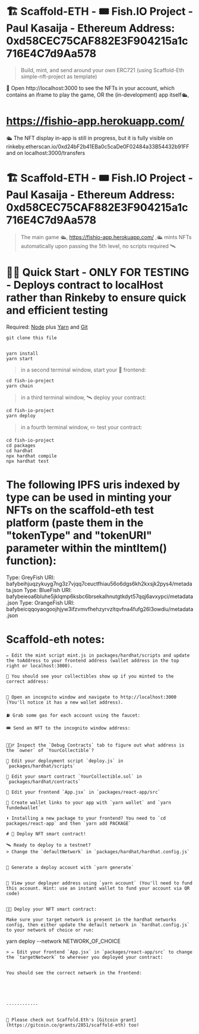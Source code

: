 # 🏗 Scaffold-ETH - 🎟 Fish.IO Project - Paul Kasaija - Ethereum Address: 0xd58CEC75CAF882E3F904215a1c716E4C7d9Aa578

> Build, mint, and send around your own ERC721 (using Scaffold-Eth simple-nft-project as template)

📱 Open http://localhost:3000 to see the NFTs in your account, which contains an iframe to play the game, OR the (in-development) app itself🛳, 
# https://fishio-app.herokuapp.com/  

🛳 The NFT display in-app is still in progress, but it is fully visible on rinkeby.etherscan.io/0xd24bF2b41EBa0c5caDe0F02484a33B54432b91FF and on localhost:3000/transfers
# 🏗 Scaffold-ETH - 🎟 Fish.IO Project - Paul Kasaija - Ethereum Address: 0xd58CEC75CAF882E3F904215a1c716E4C7d9Aa578

> The main game 🛳, https://fishio-app.herokuapp.com/  ,🛳 mints NFTs automatically upon passing the 5th level, no scripts required 🛰


# 🏃‍♀️ Quick Start - ONLY FOR TESTING - Deploys contract to localHost rather than Rinkeby to ensure quick and efficient testing
Required: [Node](https://nodejs.org/dist/latest-v12.x/) plus [Yarn](https://classic.yarnpkg.com/en/docs/install/#mac-stable) and [Git](https://git-scm.com/downloads)

```
git clone this file
```
```

yarn install
yarn start
```

> in a second terminal window, start your 📱 frontend:

```
cd fish-io-project
yarn chain
```

> in a third terminal window, 🛰 deploy your contract:

```
cd fish-io-project
yarn deploy
```

> in a fourth terminal window, ✏️ test your contract:

```
cd fish-io-project
cd packages
cd hardhat
npx hardhat compile
npx hardhat test

```

# The following IPFS uris indexed by type can be used in minting your NFTs on the scaffold-eth test platform (paste them in the "tokenType" and "tokenURI" parameter within the mintItem() function):

Type: GreyFish      URI: bafybeihjuqzykuyg7ng3z7vjqq7ceuctfhiau56o6dgs6kh2kxsjk2pys4/metadata.json
Type: BlueFish      URI: bafybeieoa6bluhe5jklqmp6ksbc6brsekalhnutgtkdyt57qqj6avxypci/metadata.json 
Type: OrangeFish    URI: bafybeicqqoyaogoojhjyw3ifzvmvfhehzyrvzltqvfna4fufg26l3owdiu/metadata.json

# Scaffold-eth notes:
```
✏️ Edit the mint script mint.js in packages/hardhat/scripts and update the toAddress to your frontend address (wallet address in the top right or localhost:3000).

👀 You should see your collectibles show up if you minted to the correct address:


👛 Open an incognito window and navigate to http://localhost:3000 (You'll notice it has a new wallet address).

⛽️ Grab some gas for each account using the faucet:

🎟 Send an NFT to the incognito window address:


🕵🏻‍♂️ Inspect the `Debug Contracts` tab to figure out what address is the `owner` of `YourCollectible`?

💼 Edit your deployment script `deploy.js` in `packages/hardhat/scripts`

🔏 Edit your smart contract `YourCollectible.sol` in `packages/hardhat/contracts`

📝 Edit your frontend `App.jsx` in `packages/react-app/src`

🔑 Create wallet links to your app with `yarn wallet` and `yarn fundedwallet`

⬇️ Installing a new package to your frontend? You need to `cd packages/react-app` and then `yarn add PACKAGE`

# 📡 Deploy NFT smart contract!

🛰 Ready to deploy to a testnet?
> Change the `defaultNetwork` in `packages/hardhat/hardhat.config.js`


🔐 Generate a deploy account with `yarn generate`


👛 View your deployer address using `yarn account` (You'll need to fund this account. Hint: use an instant wallet to fund your account via QR code)


👨‍🎤 Deploy your NFT smart contract:

Make sure your target network is present in the hardhat networks config, then either update the default network in `hardhat.config.js` to your network of choice or run:

```
yarn deploy --network NETWORK_OF_CHOICE
```
> ✏️ Edit your frontend `App.jsx` in `packages/react-app/src` to change the `targetNetwork` to wherever you deployed your contract:


You should see the correct network in the frontend:





------------


🙏 Please check out Scaffold.Eth's [Gitcoin grant](https://gitcoin.co/grants/2851/scaffold-eth) too!
